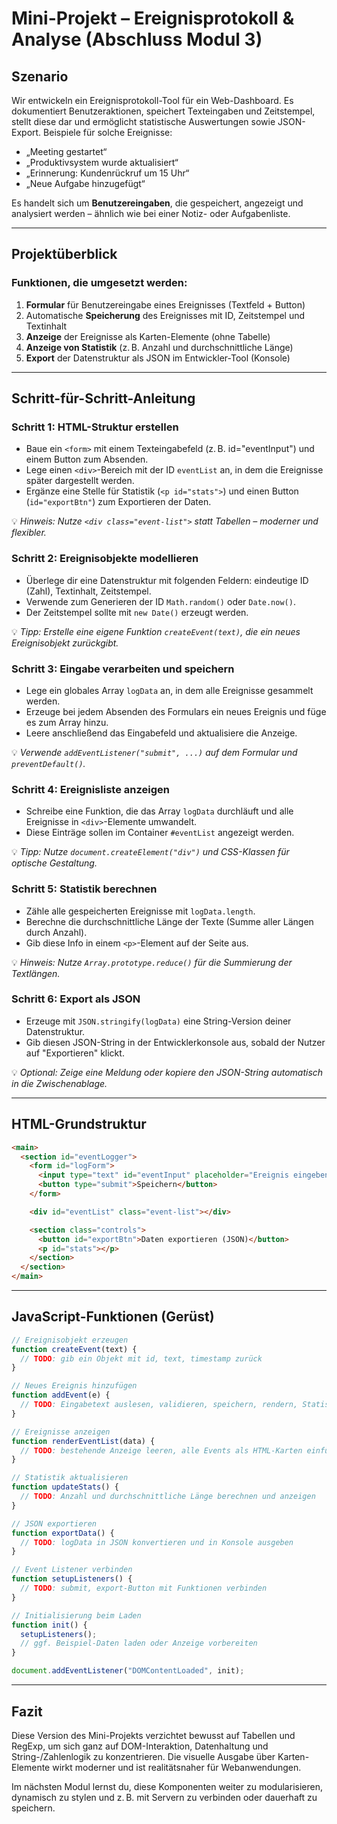 # Mini-Projekt – Ereignisprotokoll & Analyse (Abschluss Modul 3)

## Szenario

Wir entwickeln ein Ereignisprotokoll-Tool für ein Web-Dashboard. Es dokumentiert Benutzeraktionen, speichert Texteingaben und Zeitstempel, stellt diese dar und ermöglicht statistische Auswertungen sowie JSON-Export.
Beispiele für solche Ereignisse:

* „Meeting gestartet“
* „Produktivsystem wurde aktualisiert“
* „Erinnerung: Kundenrückruf um 15 Uhr“
* „Neue Aufgabe hinzugefügt“

Es handelt sich um **Benutzereingaben**, die gespeichert, angezeigt und analysiert werden – ähnlich wie bei einer Notiz- oder Aufgabenliste.

---

## Projektüberblick

### Funktionen, die umgesetzt werden:

1. **Formular** für Benutzereingabe eines Ereignisses (Textfeld + Button)
2. Automatische **Speicherung** des Ereignisses mit ID, Zeitstempel und Textinhalt
3. **Anzeige** der Ereignisse als Karten-Elemente (ohne Tabelle)
4. **Anzeige von Statistik** (z. B. Anzahl und durchschnittliche Länge)
5. **Export** der Datenstruktur als JSON im Entwickler-Tool (Konsole)

---

## Schritt-für-Schritt-Anleitung

### Schritt 1: HTML-Struktur erstellen

* Baue ein `<form>` mit einem Texteingabefeld (z. B. id="eventInput") und einem Button zum Absenden.
* Lege einen `<div>`-Bereich mit der ID `eventList` an, in dem die Ereignisse später dargestellt werden.
* Ergänze eine Stelle für Statistik (`<p id="stats">`) und einen Button (`id="exportBtn"`) zum Exportieren der Daten.

💡 *Hinweis: Nutze `<div class="event-list">` statt Tabellen – moderner und flexibler.*

### Schritt 2: Ereignisobjekte modellieren

* Überlege dir eine Datenstruktur mit folgenden Feldern: eindeutige ID (Zahl), Textinhalt, Zeitstempel.
* Verwende zum Generieren der ID `Math.random()` oder `Date.now()`.
* Der Zeitstempel sollte mit `new Date()` erzeugt werden.

💡 *Tipp: Erstelle eine eigene Funktion `createEvent(text)`, die ein neues Ereignisobjekt zurückgibt.*

### Schritt 3: Eingabe verarbeiten und speichern

* Lege ein globales Array `logData` an, in dem alle Ereignisse gesammelt werden.
* Erzeuge bei jedem Absenden des Formulars ein neues Ereignis und füge es zum Array hinzu.
* Leere anschließend das Eingabefeld und aktualisiere die Anzeige.

💡 *Verwende `addEventListener("submit", ...)` auf dem Formular und `preventDefault()`.*

### Schritt 4: Ereignisliste anzeigen

* Schreibe eine Funktion, die das Array `logData` durchläuft und alle Ereignisse in `<div>`-Elemente umwandelt.
* Diese Einträge sollen im Container `#eventList` angezeigt werden.

💡 *Tipp: Nutze `document.createElement("div")` und CSS-Klassen für optische Gestaltung.*

### Schritt 5: Statistik berechnen

* Zähle alle gespeicherten Ereignisse mit `logData.length`.
* Berechne die durchschnittliche Länge der Texte (Summe aller Längen durch Anzahl).
* Gib diese Info in einem `<p>`-Element auf der Seite aus.

💡 *Hinweis: Nutze `Array.prototype.reduce()` für die Summierung der Textlängen.*

### Schritt 6: Export als JSON

* Erzeuge mit `JSON.stringify(logData)` eine String-Version deiner Datenstruktur.
* Gib diesen JSON-String in der Entwicklerkonsole aus, sobald der Nutzer auf "Exportieren" klickt.

💡 *Optional: Zeige eine Meldung oder kopiere den JSON-String automatisch in die Zwischenablage.*

---

## HTML-Grundstruktur

```html
<main>
  <section id="eventLogger">
    <form id="logForm">
      <input type="text" id="eventInput" placeholder="Ereignis eingeben" required />
      <button type="submit">Speichern</button>
    </form>

    <div id="eventList" class="event-list"></div>

    <section class="controls">
      <button id="exportBtn">Daten exportieren (JSON)</button>
      <p id="stats"></p>
    </section>
  </section>
</main>
```

---

## JavaScript-Funktionen (Gerüst)

```js
// Ereignisobjekt erzeugen
function createEvent(text) {
  // TODO: gib ein Objekt mit id, text, timestamp zurück
}

// Neues Ereignis hinzufügen
function addEvent(e) {
  // TODO: Eingabetext auslesen, validieren, speichern, rendern, Statistik aktualisieren
}

// Ereignisse anzeigen
function renderEventList(data) {
  // TODO: bestehende Anzeige leeren, alle Events als HTML-Karten einfügen
}

// Statistik aktualisieren
function updateStats() {
  // TODO: Anzahl und durchschnittliche Länge berechnen und anzeigen
}

// JSON exportieren
function exportData() {
  // TODO: logData in JSON konvertieren und in Konsole ausgeben
}

// Event Listener verbinden
function setupListeners() {
  // TODO: submit, export-Button mit Funktionen verbinden
}

// Initialisierung beim Laden
function init() {
  setupListeners();
  // ggf. Beispiel-Daten laden oder Anzeige vorbereiten
}

document.addEventListener("DOMContentLoaded", init);
```

---

## Fazit

Diese Version des Mini-Projekts verzichtet bewusst auf Tabellen und RegExp, um sich ganz auf DOM-Interaktion, Datenhaltung und String-/Zahlenlogik zu konzentrieren. Die visuelle Ausgabe über Karten-Elemente wirkt moderner und ist realitätsnaher für Webanwendungen.

Im nächsten Modul lernst du, diese Komponenten weiter zu modularisieren, dynamisch zu stylen und z. B. mit Servern zu verbinden oder dauerhaft zu speichern.
